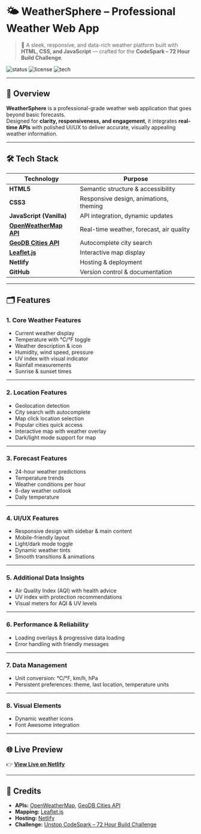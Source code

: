 # 🌤️ WeatherSphere – Professional Weather Web App

> 🚀 A sleek, responsive, and data-rich weather platform built with **HTML, CSS, and JavaScript** — crafted for the **CodeSpark – 72 Hour Build Challenge**.

![status](https://img.shields.io/badge/status-Hackathon%20Project-orange?style=flat-square)
![license](https://img.shields.io/badge/license-MIT-blue?style=flat-square)
![tech](https://img.shields.io/badge/tech-HTML%20%7C%20CSS%20%7C%20JavaScript-green?style=flat-square)

---

## 🧠 Overview

**WeatherSphere** is a professional-grade weather web application that goes beyond basic forecasts.  
Designed for **clarity, responsiveness, and engagement**, it integrates **real-time APIs** with polished UI/UX to deliver accurate, visually appealing weather information.

---

## 🛠 Tech Stack

| Technology | Purpose |
|------------|---------|
| **HTML5** | Semantic structure & accessibility |
| **CSS3** | Responsive design, animations, theming |
| **JavaScript (Vanilla)** | API integration, dynamic updates |
| **[OpenWeatherMap API](https://openweathermap.org/api)** | Real-time weather, forecast, air quality |
| **[GeoDB Cities API](https://rapidapi.com/wirefreethought/api/geodb-cities/)** | Autocomplete city search |
| **[Leaflet.js](https://leafletjs.com/)** | Interactive map display |
| **Netlify** | Hosting & deployment |
| **GitHub** | Version control & documentation |

---

## 🗂 Features

### **1. Core Weather Features**
- Current weather display  
- Temperature with °C/°F toggle  
- Weather description & icon  
- Humidity, wind speed, pressure  
- UV index with visual indicator  
- Rainfall measurements  
- Sunrise & sunset times    

---

### **2. Location Features**
- Geolocation detection  
- City search with autocomplete  
- Map click location selection  
- Popular cities quick access  
- Interactive map with weather overlay  
- Dark/light mode support for map  

---

### **3. Forecast Features**
- 24-hour weather predictions  
- Temperature trends  
- Weather conditions per hour  
- 6-day weather outlook  
- Daily temperature 

---

### **4. UI/UX Features**
- Responsive design with sidebar & main content  
- Mobile-friendly layout  
- Light/dark mode toggle   
- Dynamic weather tints  
- Smooth transitions & animations  

---

### **5. Additional Data Insights**
- Air Quality Index (AQI) with health advice  
- UV index with protection recommendations  
- Visual meters for AQI & UV levels  

---

### **6. Performance & Reliability**
- Loading overlays & progressive data loading  
- Error handling with friendly messages  

---

### **7. Data Management**
- Unit conversion: °C/°F, km/h, hPa  
- Persistent preferences: theme, last location, temperature units  

---

### **8. Visual Elements**
- Dynamic weather icons  
- Font Awesome integration    

---

## 🌐 Live Preview
👉 **[View Live on Netlify](https://weathersphereio.netlify.app/)**

---

## 📝 Credits
- **APIs:** [OpenWeatherMap](https://openweathermap.org/api), [GeoDB Cities API](https://rapidapi.com/wirefreethought/api/geodb-cities/)  
- **Mapping:** [Leaflet.js](https://leafletjs.com/)  
- **Hosting:** [Netlify](https://www.netlify.com/)  
- **Challenge:** [Unstop CodeSpark – 72 Hour Build Challenge](https://unstop.com/hackathons/codespark-72-hour-build-challenge-techweek-vibe-engineers-government-engineering-college-siwan-1537337)
